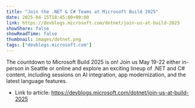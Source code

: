 ```yaml
---
title: "Join the .NET & C# Teams at Microsoft Build 2025"
date: 2025-04-15T18:45:00+00:00
link: https://devblogs.microsoft.com/dotnet/join-us-at-build-2025
showShare: false
showReadTime: false
thumbnail: images/dotnet.png
tags: ["devblogs.microsoft.com"]
---
```

The countdown to Microsoft Build 2025 is on! Join us May 19-22 either in-person in Seattle or online and explore an exciting lineup of .NET and C# content, including sessions on AI integration, app modernization, and the latest language features.

- Link to article: https://devblogs.microsoft.com/dotnet/join-us-at-build-2025